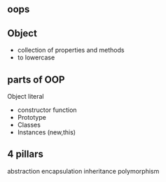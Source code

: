 ## oops

## Object
- collection of properties and methods
- to lowercase

## parts of OOP
Object literal 

- constructor function
- Prototype
- Classes
- Instances (new,this)


## 4 pillars
abstraction
encapsulation
inheritance
polymorphism
